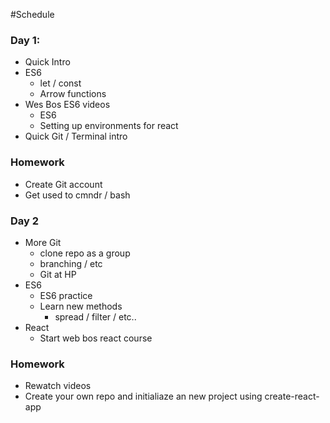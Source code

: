 #Schedule 

### Day 1: 

* Quick Intro
* ES6 
   * let / const 
   * Arrow functions 
* Wes Bos ES6 videos 
   * ES6
   * Setting up environments for react
* Quick Git / Terminal intro

### Homework

* Create Git account
* Get used to cmndr / bash 

### Day 2

* More Git
   * clone repo as a group
   * branching / etc
   * Git at HP
* ES6
    * ES6 practice 
    * Learn new methods 
        * spread / filter / etc..
* React 
    * Start web bos react course


### Homework

* Rewatch videos
* Create your own repo and initialiaze an new project using create-react-app

